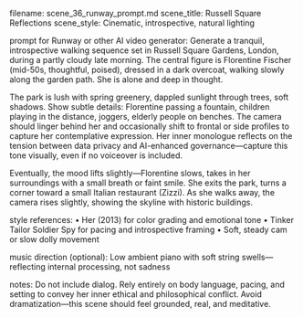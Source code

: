 filename: scene_36_runway_prompt.md
scene_title: Russell Square Reflections
scene_style: Cinematic, introspective, natural lighting

prompt for Runway or other AI video generator:
Generate a tranquil, introspective walking sequence set in Russell Square Gardens, London, during a partly cloudy late morning. The central figure is Florentine Fischer (mid-50s, thoughtful, poised), dressed in a dark overcoat, walking slowly along the garden path. She is alone and deep in thought.

The park is lush with spring greenery, dappled sunlight through trees, soft shadows. Show subtle details: Florentine passing a fountain, children playing in the distance, joggers, elderly people on benches. The camera should linger behind her and occasionally shift to frontal or side profiles to capture her contemplative expression. Her inner monologue reflects on the tension between data privacy and AI-enhanced governance—capture this tone visually, even if no voiceover is included.

Eventually, the mood lifts slightly—Florentine slows, takes in her surroundings with a small breath or faint smile. She exits the park, turns a corner toward a small Italian restaurant (Zizzi). As she walks away, the camera rises slightly, showing the skyline with historic buildings.

style references:
	•	Her (2013) for color grading and emotional tone
	•	Tinker Tailor Soldier Spy for pacing and introspective framing
	•	Soft, steady cam or slow dolly movement

music direction (optional):
Low ambient piano with soft string swells—reflecting internal processing, not sadness

notes:
Do not include dialog. Rely entirely on body language, pacing, and setting to convey her inner ethical and philosophical conflict. Avoid dramatization—this scene should feel grounded, real, and meditative.
